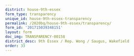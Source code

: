 ```yaml
---
district: house-9th-essex
form_type: transparency
unique_id: house-9th-essex-transparency
permalink: /2020bq/house-9th-essex/transparency/
form_id: '201715039348151'
layout: form
doc_img: TRANSPARENCY-00158
district_desc: 9th Essex / Rep. Wong / Saugus, Wakefield
order: 33
---
```

